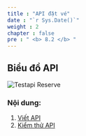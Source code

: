 ```yaml
---
title : "API đặt vé"
date : "`r Sys.Date()`"
weight : 2
chapter : false
pre : " <b> 8.2 </b> "
---
```


## Biểu đồ API

![Testapi Reserve](/images/8TestReserveAPi/7.png)


### Nội dung:

1. [Viết API](8.2.1-writeapi/)
2. [Kiểm thử API](8.2.2-testapi/)
